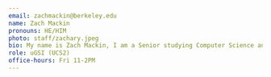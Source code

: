 ```yaml
---
email: zachmackin@berkeley.edu
name: Zach Mackin
pronouns: HE/HIM
photo: staff/zachary.jpeg
bio: My name is Zach Mackin, I am a Senior studying Computer Science and Statistics, and am from Denver, Colorado. In my free time I enjoy hiking, watching college sports, disc golfing, reading, and traveling.
role: uGSI (UCS2)
office-hours: Fri 11-2PM
---
```

